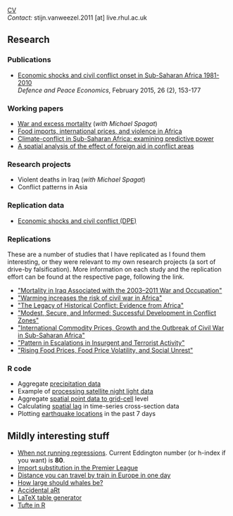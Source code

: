[CV](https://goo.gl/BlYtbz)<br>
*Contact:* stijn.vanweezel.2011 [at] live.rhul.ac.uk

## Research

### Publications
* [Economic shocks and civil conflict onset in Sub-Saharan Africa 1981-2010](http://www.tandfonline.com/doi/full/10.1080/10242694.2014.887489)<br>
*Defence and Peace Economics*, February 2015, 26 (2), 153-177

### Working papers
* [War and excess mortality](http://papers.ssrn.com/sol3/papers.cfm?abstract_id=2664659) (_with Michael Spagat_)
* [Food imports, international prices, and violence in Africa](http://ssrn.com/abstract=2418973)
* [Climate-conflict in Sub-Saharan Africa: examining predictive power](http://papers.ssrn.com/sol3/papers.cfm?abstract_id=2550228)
* [A spatial analysis of the effect of foreign aid in conflict areas](http://ssrn.com/abstract=2450867)

### Research projects
* Violent deaths in Iraq (_with Michael Spagat_)
* Conflict patterns in Asia

### Replication data
* [Economic shocks and civil conflict (DPE)](https://github.com/CommonEconomist/Publications/tree/master/DPE_2015)

### Replications
These are a number of studies that I have replicated as I found them interesting, or they were relevant to my own research projects (a sort of drive-by falsification). 
More information on each study and the replication effort can be found at the respective page, following the link.

* ["Mortality in Iraq Associated with the 2003–2011 War and Occupation"](https://github.com/CommonEconomist/Replications/tree/master/2013_Hagopian_et_al)
* ["Warming increases the risk of civil war in Africa"](https://github.com/CommonEconomist/Replications/tree/master/2009_Burke_et_al)
* ["The Legacy of Historical Conflict: Evidence from Africa"](https://github.com/CommonEconomist/Replications/tree/master/2014_Besley_Reynal-Querol)
* ["Modest, Secure, and Informed: Successful Development in Conflict Zones"](https://github.com/CommonEconomist/Replications/tree/master/2013_Berman_et_al)
* ["International Commodity Prices, Growth and the Outbreak of Civil War in Sub-Saharan Africa"](https://github.com/CommonEconomist/Replications/tree/master/2010_Bruckner_Ciccone)
* ["Pattern in Escalations in Insurgent and Terrorist Activity"](https://github.com/CommonEconomist/Replications/tree/master/2011_Johnson_et_al)
* ["Rising Food Prices, Food Price Volatility, and Social Unrest"](https://github.com/CommonEconomist/Replications/tree/master/2015_Bellemare)

### R code 
* Aggregate [precipitation data](https://github.com/CommonEconomist/Rcode/tree/master/Precipitation)
* Example of [processing satellite night light data](https://github.com/CommonEconomist/Rcode/tree/master/NightLights)
* Aggregate [spatial point data to grid-cell](https://github.com/CommonEconomist/Rcode/blob/master/Points2Grid.R) level
* Calculating [spatial lag](https://github.com/CommonEconomist/Rcode/blob/master/W.R) in time-series cross-section data
* Plotting [earthquake locations](https://github.com/CommonEconomist/Rcode/blob/master/Earthquakes.R) in the past 7 days

## Mildly interesting stuff
* [When not running regressions](http://veloviewer.com/athlete/2135375/). Current Eddington number (or h-index if you want) is **80**.
* [Import substitution in the Premier League](http://www.nytimes.com/2015/04/02/upshot/globalization-under-attack-on-the-soccer-field.html?partner=rss&emc=rss&abt=0002&abg=1)
* [Distance you can travel by train in Europe in one day](https://www.washingtonpost.com/news/worldviews/wp/2015/06/05/map-the-remarkable-distances-you-can-travel-on-a-european-train-in-less-than-a-day/)
* [How large should whales be?](http://journals.plos.org/plosone/article?id=10.1371/journal.pone.0053967)
* [Accidental aRt](http://accidental-art.tumblr.com/) 
* [LaTeX table generator](http://truben.no/latex/table/)
* [Tufte in R](https://github.com/CommonEconomist/Rcode/tree/master/NightLights)
 
